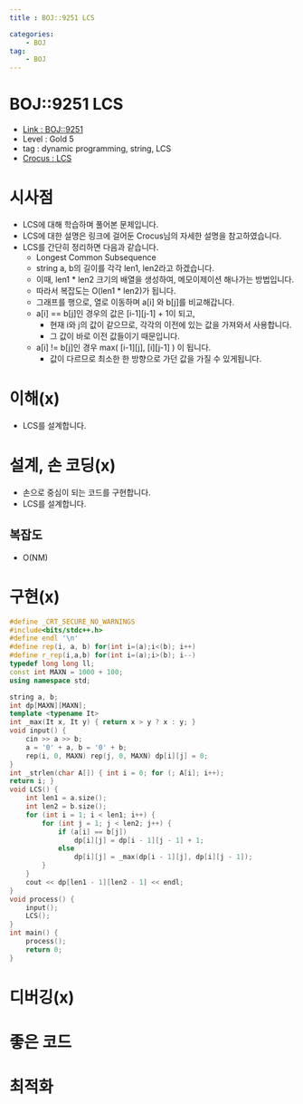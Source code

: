 ```yaml
---
title : BOJ::9251 LCS

categories:
    - BOJ
tag:
    - BOJ
---
```

# BOJ::9251 LCS
- [Link : BOJ::9251](https://www.acmicpc.net/problem/9251)
- Level : Gold 5
- tag : dynamic programming, string, LCS
- [Crocus : LCS](https://www.crocus.co.kr/787)

# 시사점
- LCS에 대해 학습하며 풀어본 문제입니다.
- LCS에 대한 설명은 링크에 걸어둔 Crocus님의 자세한 설명을 참고하였습니다.
- LCS를 간단히 정리하면 다음과 같습니다.
  - Longest Common Subsequence
  - string a, b의 길이를 각각 len1, len2라고 하겠습니다.
  - 이때, len1 * len2 크기의 배열을 생성하여, 메모이제이션 해나가는 방법입니다.
  - 따라서 복잡도는 O(len1 * len2)가 됩니다.
  - 그래프를 행으로, 열로 이동하며 a[i] 와 b[j]를 비교해갑니다.
  - a[i] == b[j]인 경우의 값은 [i-1][j-1] + 1이 되고,
    - 현재 i와 j의 값이 같으므로, 각각의 이전에 있는 값을 가져와서 사용합니다.
    - 그 값이 바로 이전 값들이기 때문입니다.
  - a[i] != b[j]인 경우 max( [i-1][j], [i][j-1] ) 이 됩니다.
    - 값이 다르므로 최소한 한 방향으로 가던 값을 가질 수 있게됩니다.
 
# 이해(x)
- LCS를 설계합니다.

# 설계, 손 코딩(x)
- 손으로 중심이 되는 코드를 구현합니다.
- LCS를 설계합니다.

## 복잡도
- O(NM)

# 구현(x)

```cpp
#define _CRT_SECURE_NO_WARNINGS
#include<bits/stdc++.h>
#define endl '\n'
#define rep(i, a, b) for(int i=(a);i<(b); i++)
#define r_rep(i,a,b) for(int i=(a);i>(b); i--)
typedef long long ll;
const int MAXN = 1000 + 100;
using namespace std;

string a, b;
int dp[MAXN][MAXN];
template <typename It>
int _max(It x, It y) { return x > y ? x : y; }
void input() {
    cin >> a >> b;
    a = '0' + a, b = '0' + b;
	rep(i, 0, MAXN) rep(j, 0, MAXN) dp[i][j] = 0;
}
int _strlen(char A[]) { int i = 0; for (; A[i]; i++); 
return i; }
void LCS() {
	int len1 = a.size();
	int len2 = b.size();
	for (int i = 1; i < len1; i++) {
		for (int j = 1; j < len2; j++) {
			if (a[i] == b[j])
				dp[i][j] = dp[i - 1][j - 1] + 1;
			else
				dp[i][j] = _max(dp[i - 1][j], dp[i][j - 1]);
		}
	}
	cout << dp[len1 - 1][len2 - 1] << endl;
}
void process() {
	input();
	LCS();
}
int main() {
	process();
	return 0;
}
```

# 디버깅(x)

# 좋은 코드

# 최적화
